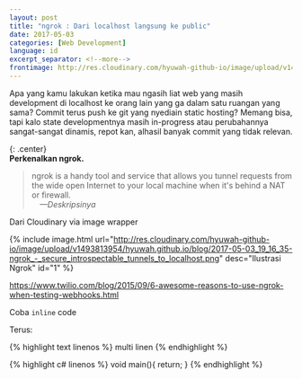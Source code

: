 ```yaml
---
layout: post
title: "ngrok : Dari localhost langsung ke public"
date: 2017-05-03
categories: [Web Development]
language: id
excerpt_separator: <!--more-->
frontimage: http://res.cloudinary.com/hyuwah-github-io/image/upload/v1493813954/hyuwah.github.io/blog/2017-05-03_19_16_35-ngrok_-_secure_introspectable_tunnels_to_localhost.png
---
```


Apa yang kamu lakukan ketika mau ngasih liat web yang masih development di localhost ke orang lain yang ga dalam satu ruangan yang sama? Commit terus push ke git yang nyediain static hosting? Memang bisa, tapi kalo state developmentnya masih in-progress atau perubahannya sangat-sangat dinamis, repot kan, alhasil banyak commit yang tidak relevan.   
<!--more-->

{: .center}
<br/>**Perkenalkan ngrok.**

> ngrok is a handy tool and service that allows you tunnel requests from the wide open Internet to your local machine when it's behind a NAT or firewall.   
> &emsp;<cite class="right">&mdash;Deskripsinya</cite>


Dari Cloudinary via image wrapper


{% include image.html url="http://res.cloudinary.com/hyuwah-github-io/image/upload/v1493813954/hyuwah.github.io/blog/2017-05-03_19_16_35-ngrok_-_secure_introspectable_tunnels_to_localhost.png" desc="Ilustrasi Ngrok" id="1" %}   

https://www.twilio.com/blog/2015/09/6-awesome-reasons-to-use-ngrok-when-testing-webhooks.html



Coba `inline` code

Terus:

{% highlight text linenos %}
multi 
linen
{% endhighlight %}

{% highlight c# linenos %}
void main(){
    return;
}
{% endhighlight %}
